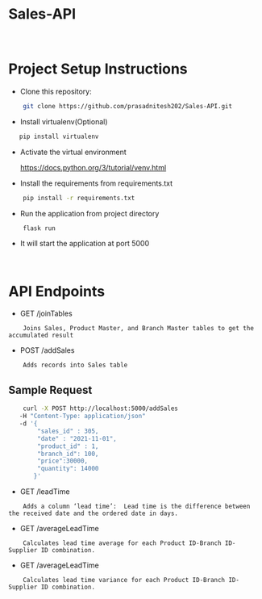 # Sales-API

<br>

# Project Setup Instructions

- Clone this repository:

```bash
    git clone https://github.com/prasadnitesh202/Sales-API.git
```

- Install virtualenv(Optional)

```bash
   pip install virtualenv
```

- Activate the virtual environment

  https://docs.python.org/3/tutorial/venv.html

- Install the requirements from requirements.txt

```bash
    pip install -r requirements.txt
```

- Run the application from project directory

```
    flask run
```

- It will start the application at port 5000

<br>

# API Endpoints

- GET /joinTables

```
    Joins Sales, Product Master, and Branch Master tables to get the accumulated result
```

- POST /addSales

```
    Adds records into Sales table
```

## Sample Request

```bash
    curl -X POST http://localhost:5000/addSales
   -H "Content-Type: application/json"
   -d '{
        "sales_id" : 305,
        "date" : "2021-11-01",
        "product_id" : 1,
        "branch_id": 100,
        "price":30000,
        "quantity": 14000
       }'

```

- GET /leadTime

```
    Adds a column ‘lead time’:  Lead time is the difference between the received date and the ordered date in days.

```

- GET /averageLeadTime

```
    Calculates lead time average for each Product ID-Branch ID-Supplier ID combination.

```

- GET /averageLeadTime

```
    Calculates lead time variance for each Product ID-Branch ID-Supplier ID combination.
```
